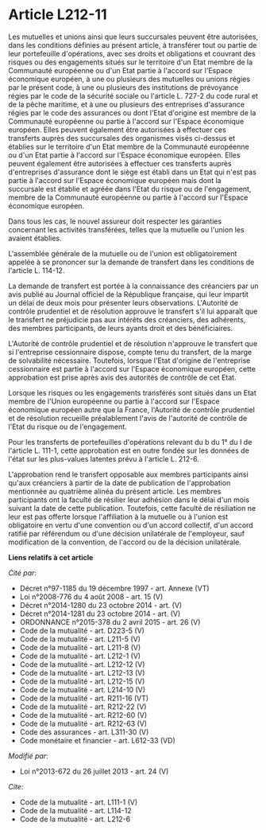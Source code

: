 # Article L212-11

Les mutuelles et unions ainsi que leurs succursales peuvent être autorisées, dans les conditions définies au présent article,
à transférer tout ou partie de leur portefeuille d'opérations, avec ses droits et obligations et couvrant des risques ou des
engagements situés sur le territoire d'un Etat membre de la Communauté européenne ou d'un Etat partie à l'accord sur l'Espace
économique européen, à une ou plusieurs des mutuelles ou unions régies par le présent code, à une ou plusieurs des
institutions de prévoyance régies par le code de la sécurité sociale ou l'article L. 727-2 du code rural et de la pêche
maritime, et à une ou plusieurs des entreprises d'assurance régies par le code des assurances ou dont l'Etat d'origine est
membre de la Communauté européenne ou partie à l'accord sur l'Espace économique européen. Elles peuvent également être
autorisées à effectuer ces transferts auprès des succursales des organismes visés ci-dessus et établies sur le territoire
d'un Etat membre de la Communauté européenne ou d'un Etat partie à l'accord sur l'Espace économique européen. Elles peuvent
également être autorisées à effectuer ces transferts auprès d'entreprises d'assurance dont le siège est établi dans un Etat
qui n'est pas partie à l'accord sur l'Espace économique européen mais dont la succursale est établie et agréée dans l'Etat du
risque ou de l'engagement, membre de la Communauté européenne ou partie à l'accord sur l'Espace économique européen. 

Dans tous les cas, le nouvel assureur doit respecter les garanties concernant les activités transférées, telles que la
mutuelle ou l'union les avaient établies. 

L'assemblée générale de la mutuelle ou de l'union est obligatoirement appelée à se prononcer sur la demande de transfert dans
les conditions de l'article L. 114-12. 

La demande de transfert est portée à la connaissance des créanciers par un avis publié au Journal officiel de la République
française, qui leur impartit un délai de deux mois pour présenter leurs observations. L'Autorité de contrôle prudentiel et de
résolution approuve le transfert s'il lui apparaît que le transfert ne préjudicie pas aux intérêts des créanciers, des
adhérents, des membres participants, de leurs ayants droit et des bénéficiaires. 

L'Autorité de contrôle prudentiel et de résolution n'approuve le transfert que si l'entreprise cessionnaire dispose, compte
tenu du transfert, de la marge de solvabilité nécessaire. Toutefois, lorsque l'Etat d'origine de l'entreprise cessionnaire
est partie à l'accord sur l'Espace économique européen, cette approbation est prise après avis des autorités de contrôle de
cet Etat. 

Lorsque les risques ou les engagements transférés sont situés dans un Etat membre de l'Union européenne ou partie à l'accord
sur l'Espace économique européen autre que la France, l'Autorité de contrôle prudentiel et de résolution recueille
préalablement l'avis de l'autorité de contrôle de l'Etat du risque ou de l'engagement. 

Pour les transferts de portefeuilles d'opérations relevant du b du 1° du I de l'article L. 111-1, cette approbation est en
outre fondée sur les données de l'état sur les plus-values latentes prévu à l'article L. 212-6. 

L'approbation rend le transfert opposable aux membres participants ainsi qu'aux créanciers à partir de la date de publication
de l'approbation mentionnée au quatrième alinéa du présent article. Les membres participants ont la faculté de résilier leur
adhésion dans le délai d'un mois suivant la date de cette publication. Toutefois, cette faculté de résiliation ne leur est
pas offerte lorsque l'affiliation à la mutuelle ou à l'union est obligatoire en vertu d'une convention ou d'un accord
collectif, d'un accord ratifié par référendum ou d'une décision unilatérale de l'employeur, sauf modification de la
convention, de l'accord ou de la décision unilatérale.

**Liens relatifs à cet article**

_Cité par_:

  - Décret n°97-1185 du 19 décembre 1997 - art. Annexe (VT)
  - Loi n°2008-776 du 4 août 2008 - art. 15 (V)
  - Décret n°2014-1280 du 23 octobre 2014 - art. (V)
  - Décret n°2014-1281 du 23 octobre 2014 - art. (V)
  - ORDONNANCE n°2015-378 du 2 avril 2015 - art. 26 (V)
  - Code de la mutualité - art. D223-5 (V)
  - Code de la mutualité - art. L211-5 (V)
  - Code de la mutualité - art. L211-8 (V)
  - Code de la mutualité - art. L212-1 (V)
  - Code de la mutualité - art. L212-12 (V)
  - Code de la mutualité - art. L212-13 (V)
  - Code de la mutualité - art. L212-15 (V)
  - Code de la mutualité - art. L214-10 (V)
  - Code de la mutualité - art. R211-16 (VT)
  - Code de la mutualité - art. R212-22 (V)
  - Code de la mutualité - art. R212-60 (V)
  - Code de la mutualité - art. R212-63 (V)
  - Code des assurances - art. L311-30 (V)
  - Code monétaire et financier - art. L612-33 (VD)

_Modifié par_:

  - Loi n°2013-672 du 26 juillet 2013 - art. 24 (V)

_Cite_:

  - Code de la mutualité - art. L111-1 (V)
  - Code de la mutualité - art. L114-12
  - Code de la mutualité - art. L212-6

